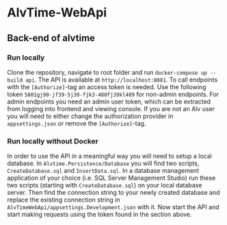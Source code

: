 # AlvTime-WebApi
## Back-end of alvtime

### Run locally
Clone the repository, navigate to root folder and run `docker-compose up --build api`. The API is available at `http://localhost:8081`. To call endpoints with the `[Authorize]`-tag an access token is needed. Use the following token `5801gj90-jf39-5j30-fjk3-480fj39kl409` for non-admin endpoints.
For admin endpoints you need an admin user token, which can be extracted from logging into frontend and viewing console. If you are not an Alv user you will need to either change the authorization provider in `appsettings.json` or remove the `[Authorize]`-tag. 

### Run locally without Docker
In order to use the API in a meaningful way you will need to setup a local database. In `Alvtime.Persistence/Database` you will find two scripts, `CreateDatabase.sql` and `InsertData.sql`. In a database management application of your choice (i.e. SQL Server Management Studio) run these two scripts (starting with `CreateDatabase.sql`) on your local database server. Then find the connection string to your newly created database and replace the existing connection string in `AlvTimeWebApi/appsettings.Development.json` with it. Now start the API and start making requests using the token found in the section above.